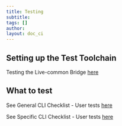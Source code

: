 ```yaml
---
title: Testing
subtitle:
tags: []
author:
layout: doc_ci
---
```


## Setting up the Test Toolchain

Testing the Live-common Bridge [here](../58_live_common_test_framework)


## What to test

See General CLI Checklist - User tests [here](../55_live_gen_cli)

See Specific CLI Checklist - User tests [here](../56_live_spe_cli)

